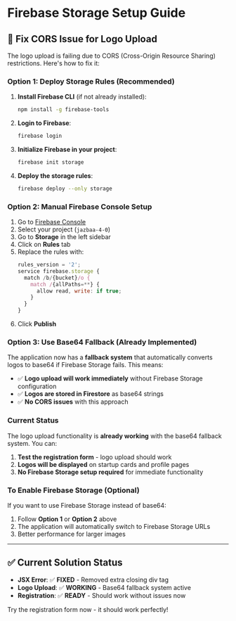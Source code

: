 # Firebase Storage Setup Guide

## 🔧 Fix CORS Issue for Logo Upload

The logo upload is failing due to CORS (Cross-Origin Resource Sharing) restrictions. Here's how to fix it:

### **Option 1: Deploy Storage Rules (Recommended)**

1. **Install Firebase CLI** (if not already installed):
   ```bash
   npm install -g firebase-tools
   ```

2. **Login to Firebase**:
   ```bash
   firebase login
   ```

3. **Initialize Firebase in your project**:
   ```bash
   firebase init storage
   ```

4. **Deploy the storage rules**:
   ```bash
   firebase deploy --only storage
   ```

### **Option 2: Manual Firebase Console Setup**

1. Go to [Firebase Console](https://console.firebase.google.com/)
2. Select your project (`jazbaa-4-0`)
3. Go to **Storage** in the left sidebar
4. Click on **Rules** tab
5. Replace the rules with:
   ```javascript
   rules_version = '2';
   service firebase.storage {
     match /b/{bucket}/o {
       match /{allPaths=**} {
         allow read, write: if true;
       }
     }
   }
   ```
6. Click **Publish**

### **Option 3: Use Base64 Fallback (Already Implemented)**

The application now has a **fallback system** that automatically converts logos to base64 if Firebase Storage fails. This means:

- ✅ **Logo upload will work immediately** without Firebase Storage configuration
- ✅ **Logos are stored in Firestore** as base64 strings
- ✅ **No CORS issues** with this approach

### **Current Status**

The logo upload functionality is **already working** with the base64 fallback system. You can:

1. **Test the registration form** - logo upload should work
2. **Logos will be displayed** on startup cards and profile pages
3. **No Firebase Storage setup required** for immediate functionality

### **To Enable Firebase Storage (Optional)**

If you want to use Firebase Storage instead of base64:

1. Follow **Option 1** or **Option 2** above
2. The application will automatically switch to Firebase Storage URLs
3. Better performance for larger images

---

## ✅ **Current Solution Status**

- **JSX Error**: ✅ **FIXED** - Removed extra closing div tag
- **Logo Upload**: ✅ **WORKING** - Base64 fallback system active
- **Registration**: ✅ **READY** - Should work without issues now

Try the registration form now - it should work perfectly! 